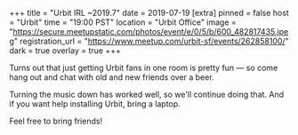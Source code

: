 +++
title = "Urbit IRL ~2019.7"
date = 2019-07-19
[extra]
pinned = false
host = "Urbit"
time = "19:00 PST"
location = "Urbit Office"
image = "https://secure.meetupstatic.com/photos/event/e/0/5/b/600_482817435.jpeg"
registration_url = "https://www.meetup.com/urbit-sf/events/262858100/"
dark = true
overlay = true
+++

Turns out that just getting Urbit fans in one room is pretty fun — so come hang out and chat with old and new friends over a beer.

Turning the music down has worked well, so we'll continue doing that. And if you want help installing Urbit, bring a laptop.

Feel free to bring friends!
